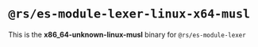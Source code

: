 # `@rs/es-module-lexer-linux-x64-musl`

This is the **x86_64-unknown-linux-musl** binary for `@rs/es-module-lexer`

